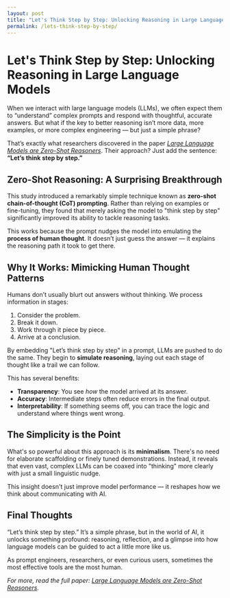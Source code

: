 ```yaml
---
layout: post
title: "Let's Think Step by Step: Unlocking Reasoning in Large Language Models"
permalink: /lets-think-step-by-step/
---
```


# Let's Think Step by Step: Unlocking Reasoning in Large Language Models

When we interact with large language models (LLMs), we often expect them to “understand” complex prompts and respond with thoughtful, accurate answers. But what if the key to better reasoning isn’t more data, more examples, or more complex engineering — but just a simple phrase?

That’s exactly what researchers discovered in the paper [*Large Language Models are Zero-Shot Reasoners*](https://arxiv.org/abs/2205.11916). Their approach? Just add the sentence: **“Let’s think step by step.”**

## Zero-Shot Reasoning: A Surprising Breakthrough

This study introduced a remarkably simple technique known as **zero-shot chain-of-thought (CoT) prompting**. Rather than relying on examples or fine-tuning, they found that merely asking the model to "think step by step" significantly improved its ability to tackle reasoning tasks.

This works because the prompt nudges the model into emulating the **process of human thought**. It doesn’t just guess the answer — it explains the reasoning path it took to get there.

## Why It Works: Mimicking Human Thought Patterns

Humans don’t usually blurt out answers without thinking. We process information in stages:

1. Consider the problem.
2. Break it down.
3. Work through it piece by piece.
4. Arrive at a conclusion.

By embedding "Let’s think step by step" in a prompt, LLMs are pushed to do the same. They begin to **simulate reasoning**, laying out each stage of thought like a trail we can follow.

This has several benefits:
- **Transparency**: You see *how* the model arrived at its answer.
- **Accuracy**: Intermediate steps often reduce errors in the final output.
- **Interpretability**: If something seems off, you can trace the logic and understand where things went wrong.

## The Simplicity is the Point

What's so powerful about this approach is its **minimalism**. There's no need for elaborate scaffolding or finely tuned demonstrations. Instead, it reveals that even vast, complex LLMs can be coaxed into "thinking" more clearly with just a small linguistic nudge.

This insight doesn't just improve model performance — it reshapes how we think about communicating with AI.

## Final Thoughts

“Let’s think step by step.” It’s a simple phrase, but in the world of AI, it unlocks something profound: reasoning, reflection, and a glimpse into how language models can be guided to act a little more like us.

As prompt engineers, researchers, or even curious users, sometimes the most effective tools are the most human.

*For more, read the full paper: [Large Language Models are Zero-Shot Reasoners](https://arxiv.org/abs/2205.11916).*
